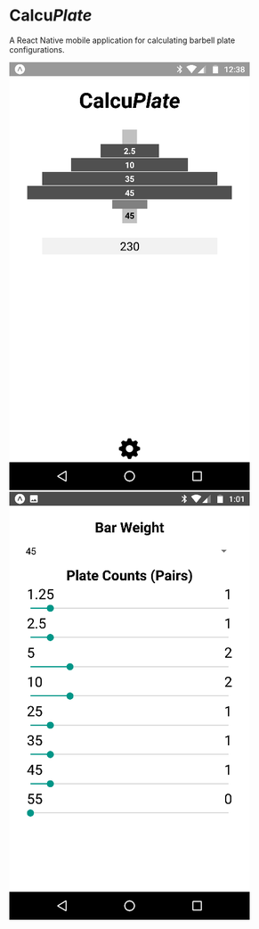 # Calcu*Plate*

A React Native mobile application for calculating barbell plate configurations.

![calculator](doc/calculator.png)
![settings](doc/settings.png)